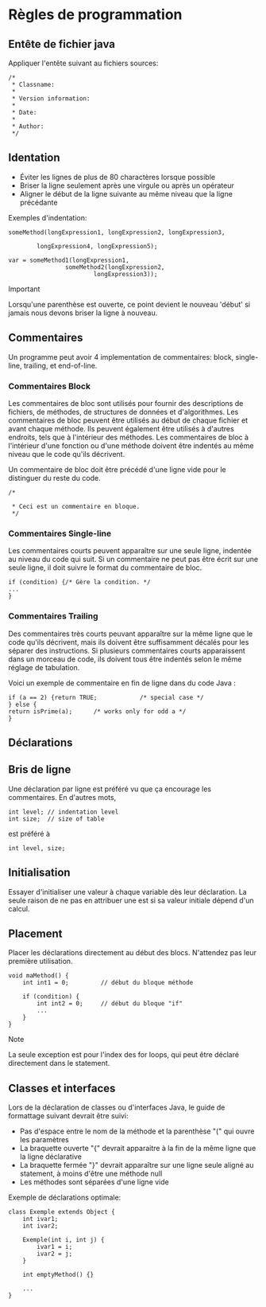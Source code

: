 # Règles de programmation
## Entête de fichier java
Appliquer l'entête suivant au fichiers sources:
```
/*
 * Classname:
 * 
 * Version information:
 *
 * Date:
 * 
 * Author:
 */
```
  
## Identation
- Éviter les lignes de plus de 80 charactères lorsque possible
- Briser la ligne seulement après une virgule ou après un opérateur
- Aligner le début de la ligne suivante au même niveau que la ligne précédante

Exemples d'indentation:
```
someMethod(longExpression1, longExpression2, longExpression3,

        longExpression4, longExpression5);
 
var = someMethod1(longExpression1,
                someMethod2(longExpression2,
                        longExpression3));
```
> [!IMPORTANT]
> Lorsqu'une parenthèse est ouverte, ce point devient le nouveau 'début' si jamais nous devons briser la ligne à nouveau.

## Commentaires
Un programme peut avoir 4 implementation de commentaires: block, single-line, trailing, et end-of-line.

### Commentaires Block
Les commentaires de bloc sont utilisés pour fournir des descriptions de fichiers, de méthodes, de structures de données et d'algorithmes. Les commentaires de bloc peuvent être utilisés au début de chaque fichier et avant chaque méthode. Ils peuvent également être utilisés à d'autres endroits, tels que à l'intérieur des méthodes. Les commentaires de bloc à l'intérieur d'une fonction ou d'une méthode doivent être indentés au même niveau que le code qu'ils décrivent.

Un commentaire de bloc doit être précédé d'une ligne vide pour le distinguer du reste du code.
```
/*

 * Ceci est un commentaire en bloque.
 */
```

### Commentaires Single-line
Les commentaires courts peuvent apparaître sur une seule ligne, indentée au niveau du code qui suit. Si un commentaire ne peut pas être écrit sur une seule ligne, il doit suivre le format du commentaire de bloc.

```
if (condition) {/* Gère la condition. */
...
}
```

### Commentaires Trailing
Des commentaires très courts peuvant apparaître sur la même ligne que le code qu'ils décrivent, mais ils doivent être suffisamment décalés pour les séparer des instructions. Si plusieurs commentaires courts apparaissent dans un morceau de code, ils doivent tous être indentés selon le même réglage de tabulation.

Voici un exemple de commentaire en fin de ligne dans du code Java :
```
if (a == 2) {return TRUE;            /* special case */
} else {
return isPrime(a);      /* works only for odd a */
}
```

## Déclarations
## Bris de ligne
Une déclaration par ligne est préféré vu que ça encourage les commentaires.  En d'autres mots,
```
int level; // indentation level
int size;  // size of table
```
est préféré à
```
int level, size;
```
## Initialisation
Essayer d'initialiser une valeur à chaque variable dès leur déclaration.  La seule raison de ne pas en attribuer une est si sa valeur initiale dépend d'un calcul.

## Placement
Placer les déclarations directement au début des blocs.  N'attendez pas leur première utilisation.
```
void maMethod() {
    int int1 = 0;         // début du bloque méthode

    if (condition) {
        int int2 = 0;     // début du bloque "if"
        ...
    }
}
```
> [!NOTE]
> La seule exception est pour l'index des for loops, qui peut être déclaré directement dans le statement.

## Classes et interfaces
Lors de la déclaration de classes ou d'interfaces Java, le guide de formattage suivant devrait être suivi:
- Pas d'espace entre le nom de la méthode et la parenthèse "(" qui ouvre les paramètres
- La braquette ouverte "{" devrait apparaitre à la fin de la même ligne que la ligne déclarative
- La braquette fermée "}" devrait apparaître sur une ligne seule aligné au statement, à moins d'être une méthode null
- Les méthodes sont séparées d'une ligne vide

Exemple de déclarations optimale:
```
class Exemple extends Object {
    int ivar1;
    int ivar2;

    Exemple(int i, int j) {
        ivar1 = i;
        ivar2 = j;
    }

    int emptyMethod() {}

    ...
}
```
